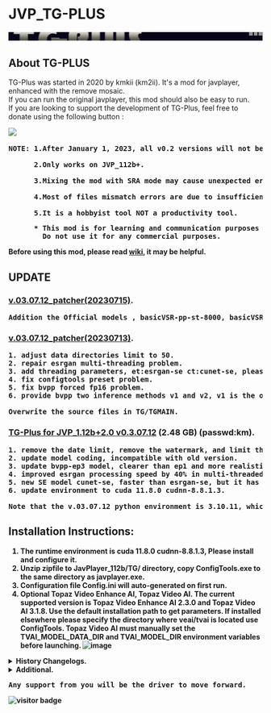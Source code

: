 # JVP_TG-PLUS
![](assets/logo960.png) <BR>
## About TG-PLUS
TG-Plus was started in 2020 by kmkii (km2ii). It's a mod for javplayer, enhanced with the remove mosaic.<br>
If you can run the original javplayer, this mod should also be easy to run.<br>
If you are looking to support the development of TG-Plus, feel free to donate using the following button :<br>
<p align="left"> 
  <a href="https://ko-fi.com/kmkii" target="https://ko-fi.com/kmkii"> <img src="https://ko-fi.com/img/githubbutton_sm.svg"/> </a> 
</p>

<pre>
<b>NOTE: 1.After January 1, 2023, all v0.2 versions will not be available.</b><BR>
<b>      2.Only works on JVP_112b+.</b><BR>
<b>      3.Mixing the mod with SRA mode may cause unexpected errors.</b><BR>
<b>      4.Most of files mismatch errors are due to insufficient vrm.</b><BR>
<b>      5.It is a hobbyist tool NOT a productivity tool.</b>
</pre>
<pre>
<b>      * This mod is for learning and communication purposes only, it's completely free.</b>
<b>        Do not use it for any commercial purposes. </b>
</pre>

<b>Before using this mod, please read [wiki](https://github.com/km2ii/JVP_TG-PLUS/wiki), it may be helpful.

## UPDATE
###  [v.03.07.12_patcher(20230715)](https://workupload.com/file/sKpWU5c86Aq). 
<pre>
Addition the Official models , basicVSR-pp-st-8000, basicVSR-pp-af-8000, basicVSR-pp-st-16500, copy to TG-MODEL.
</pre>
###  [v.03.07.12_patcher(20230713)](https://workupload.com/file/vGeNHkvvydz). 
<pre>
1. adjust data directories limit to 50.
2. repair esrgan multi-threading problem.
3. add threading parameters, et:esrgan-se ct:cunet-se, please use configtools to adjust.
4. fix configtools preset problem.
5. fix bvpp forced fp16 problem.
6. provide bvpp two inference methods v1 and v2, v1 is the old mode.

Overwrite the source files in TG/TGMAIN.
</pre>

### [TG-Plus for JVP_1.12b+2.0 v0.3.07.12](https://workupload.com/archive/PWF54gKKRK) (2.48 GB) (passwd:km).
<pre>
1. remove the date limit, remove the watermark, and limit the processing data directories to 30.
2. update model coding, incompatible with old version.
3. update bvpp-ep3 model, clearer than ep1 and more realistic than ep2.
4. improved esrgan processing speed by 40% in multi-threaded and fp16 mode.
5. new SE model cunet-se, faster than esrgan-se, but it has some problems in testing, please use it with caution.
6. update environment to cuda 11.8.0 cudnn-8.8.1.3.

Note that the v.03.07.12 python environment is 3.10.11, which is different from older version and cannot be installed by overwrite.
</pre>

## Installation Instructions:
1. The runtime environment is cuda 11.8.0 cudnn-8.8.1.3, Please install and configure it.
2. Unzip zipfile to JavPlayer_112b/TG/ directory, copy ConfigTools.exe to the same directory as javplayer.exe.
3. Configuration file Config.ini will auto-generated on first run.
4. Optional Topaz Video Enhance AI, Topaz Video AI. The current supported version is Topaz Video Enhance AI 2.3.0 and Topaz Video AI 3.1.8.
   Use the default installation path to get parameters. If installed elsewhere please specify the directory where veai/tvai is located use ConfigTools.
   Topaz Video AI must manually set the TVAI_MODEL_DATA_DIR and TVAI_MODEL_DIR environment variables before launching.
![image](https://user-images.githubusercontent.com/55206195/226429114-7a6232a0-45df-43f2-ab74-a31e14a805c9.png)
<details>
<summary><b>History Changelogs.</b></summary>

### v0.3.03.20_patcher(20230525)
 <pre>
 v2.0.0 adaptation patch, no new features. 
 Note before using 0525 patch, need to apply the 0506 patch first.
 *Overwrite .pyd file in TG/TGMAIN.*
</pre>

### v.03.03.20a_patcher(20230506)
 <pre>
 1.Update esrgan test model esrgan-se-2x-std-ep1/ep2, for secondary enhancement.
 2.Disabled watermark until new version is released.
 *Overwrite .pyd file in TG/TGMAIN, copy .pth files to TG/TG-MODEL.*
</pre>

### TG-Plus for JVP_1.12b v0.3.03.20
<pre>
1.Update basicvsr-pp checkpoint basicvsr-pp-std-8x-ep2, sharper compared to ep1.
2.Add esrgan test model esrgan-se-2x, for secondary enhancement.
3.Add Topaz Video AI support. Currently available for Topaz Video Enhance AI 2.3.0 and Topaz Video AI 3.1.8.
  Need manually set the TVAI_MODEL_DATA_DIR and TVAI_MODEL_DIR environment variables before launching.
  Default Values:
  TVAI_MODEL_DATA_DIR :  C:\ProgramData\Topaz Labs LLC\Topaz Video AI
  TVAI_MODEL_DIR : C:\ProgramData\Topaz Labs LLC\Topaz Video AI\models
4.Fix basicvsr-pp/tecogan-da align problem, keep offset_x,offset_y parameters.
5.Fix tecogan-da grouping bug.
6.Modify basicvsr-pp/tecogan-da model sharp method, change the parameters to use_sharp1,use_sharp2.
7.Update the model coding, not compatible with the old version.
8.Added watermark to prevent commercial abuse.
</pre>

#### TG-Plus for JVP_1.12b v0.3.02.02
<pre>
Update Notes:
1. Fix the bug that basicvsr-pp,tecogan-da run in the second stage.
2. Update the 8X test model.
   tecogan-da-8x-std-ep1, sharper compared to std.
   basicvsr-pp-8x-std-ep1, more realistic but more noise.
<strong>**Note: 
  V.0.3.02.02 only works on JVP_112b, other versions are not available.</strong>
</pre>

#### TG-Plus for JVP_1.09a-1.12b v0.3.01.01
<pre>
Update Notes：
1. Use rec_format to name output video files in 112b.
2. Fixed some bugs with non-veai environments and warm-up variables.
</pre>

#### v0.2.10.20_patcher
<pre>
1. Fix the output error of tecogan-da.
2. Fix the output of veai jpg format.
3. Modify ConfigTools n-count minimum to 10.
</pre>

#### TG-Plus for JVP_1.09a-1.12a v0.2.10.20
<pre>
1. Add basicVSR++ model support, basicVSR-pp as keyword.
2. Convert offical model to basicVSR-pp-st-8000, basicVSR-pp-af-8000, basicVSR-pp-st-16500, located in the TG-MODEL directory.
3. Add new model basicVSR-pp-4x-std, basicVSR-pp-8x-std.
4. Add tecoGAN-da model support (modified from tecogan-pytorch) to provide new model tecoGAN-da-8x-std.
5. Modify config.ini, add basicvsr++, tecoGAN-da grouping parameter:n-count, offsets parameter:offset_x,offset_y, for SR_offset correction.
6. Update configtools to adapt the new model and configuration files.
7. Fixed the bug that configtools could not load the saved profile.
8. Remove test model TG-LITE1.
* Updated some examples.
</pre>

#### TG-Plus for JVP_1.09a-1.12a v0.2.08.10
<pre>
1. Add the noise reduction filter option, which can be selected according to the noise intensity.
2. Add noise reduction filter thread parameter, the default is 3.
3. Adjust the process to automatically call downscale before using ue model, no need to add it manually.
4. Add test model TG-LITE1, to be used in the first step.
5. Modify the structure of the config.ini file and rebuild configtools.exe to fit the changes.
6. Fixed some bugs.
<b>Note: Because updated parameters, the old config.ini will not work need to deleted and re-generated.</b>
</pre>

#### TG-Plus for JVP_1.11 v0.2.02.26
<pre>
1. Update model SE-4X-S2, less noise compared to SE-4X-S1.
   examples/SE-4X-S1_S2_diff.jpg
2. Update ConfigTools adapted to model SE-4X-S2. 

 *Rename orginal TG directory to TG.BAK.
 *Unzip zipfile to JavPlayer_111/TG/ directory.
 *Note mixing the mod with the official version sra mode may cause unexpected errors.
 *Note the JP_111 is yellowish, not a problem of the mod.
</pre>

#### TG-Plus for JVP_1.11 v0.2.02.14
<pre>
1. Adapted to version JVP 1.11.
2. Open time limit to December 2022.
3. Fix the bug of time.log.
4. Fix the group bug of denoise.
</pre>
#### TG-Plus for JP_109a v0.1.10.24
<pre>
Bug fixes, no new features, no need to re-download if everything is fine in the old version.
1. Update the console information.
2. Remove model SE-4X-R1.
3. Fixed some bugs.
</pre>
#### TG-Plus V0.1.08.30 Configuration Tools
<pre>
1. Add crf parameter to improve the video quality in javplayer in combination with JP_109A_Video_Quality_patch.
2. Add autoren parameter to auto-rename the generated video files according to config.ini when ConfigTools runs.
3. Add right-click menu, provide 5 profiles mplus archive, easy to choose in video conversion..
</pre>

#### TG-Plus for JP_109a v0.1.08.30b 
<pre>
1. Update the console interface show more information about tasks.
2. Update model SE-4X-S1, sharper comparison with SE-4X.
3. NEW ue-model UE-4X, for detail enhancement of effects after SE or veai.
  The usual usage. 
   a. tg-se-ue 
   b. tg-veai-ue 
   c. tg-se-veai-ue 
  Note:  
   After tg-se-veai multiple upscales, the UE should be preceded by a downscale:4, to prevent out-of-memory errors. 
   For UE models, the denoise function is recommended for use after tg only, That will save a lot of time. 
4. Update ConfigTools V0.1.08.30 adapted to new models. 
5. Update some usage examples. 
6. Fixed a few bugs.
</pre>

#### TG-Plus for JP_109a v0.1.08.20
<pre>
<strong>Note. 
Because updated parameters, the old config.ini will not work need to deleted and re-generated.
</strong>
1.Add skip_imgs arg, skips se,denoise,downscale,veai steps, if the images less than skip_imgs.
  Please use with caution after testing.
2.Add veai_theia_model_opt and veai_proteus_model_opt args for custom Theia,Proteus models. 
  More detail refer to config.ini and the veai documentation.

 [veai_theia_model_opt]        #veai model thd, thf
  sharpen <0-100>             Amount of sharpening for output video [0-100] Defaults to 15.
  enhance-detail <0-100>      Amount of compression, affects the amount of detail that can be kept. [0-100]. Defaults to 50.
  reduce-noise <0-100>        Reduce noise. Values can be from 0 to 100. [0-100]. Defaults to 0.

 [veai_proteus_model_opt]      #veai model prob
  compression <0-100>         Revert Compression. Values can be from 0 to 100. [0-100]. Defaults to 0.
  details <0-100>             Recover Details. Values can be from 0 to 100. [0-100]. Defaults to 0.
  blur <0-100>                Sharpen. Values can be from 0 to 100. [0-100]. Defaults to 0.
  noise <0-100>               Reduce Noise. Values can be from 0 to 100. [0-100]. Defaults to 0.
  halo <0-100>                Dehalo. Values can be from 0 to 100. [0-100]. Defaults to 0.
  preBlur <-100-100>          Antialias / DeBlur. Values can be from 0 to 100. [-100-100]. Defaults to 0.

3.Add debug arg, ON used to display warning messages and troubleshoot such as inability to call GPU. 
4.Fixed SE-4X-R1 model.
</pre>

#### TG-Plus for JP_109a v0.1.08.09
<pre>
1. Only mPlus mode is supported now, other modes are discarded.
2. Abandoned esrgan and call.py extension mode.
3. The mod.ini is abandoned and the new configuration config.ini is used.
4. mPlus method is the same as before.
   usage: m1:tecogan:4:TG-STD
          m2:denoise:hyb
          ...
   please refer to config.ini.
5. Currently supported commands
   #1 tecogan usage tecogan:4:SE-4X
   model TG-STD TG-AF1 TG-8X SE-2X SE-4X ...
   #2 denoise denoise:tla
   method tla hyb td
   #3 downscale usage downscale:4  
   radio 2 4 
   #4 veai usage veai:4:ahq
   model ahq,alq,gcg....
6. No need to copy rename to tve, default installation of veai , the mod will automatically get parameters, 
   other locations please specify in the config.ini. Note that some versions of veai have problems, if you can't use it, 
   please check whether the model is available in the veai command line first.
7. You can choose jpg png image format now, but it will be converted to png before calling veai. veai does not support jpg :( .
8. No longer support the old SE-2X SE-4X TG-8X model, add new se-model SE-4X-R1.
   Will update the model if there was time.
9. Fix some bugs, rearranged the output information.
10. Optimize package remove some unused libraries.
</pre>
</details>

<details>
<summary><b>Additional.</b></summary>
1. If encounter Gpu issues, unzip CUDA_Dlls.rar (402.27 MB) to tgmain directory.<BR>
https://workupload.com/file/2mtvdPw3v6B <BR>
2. IF you use 3000 series also need dlls_3.rar (331.79 MB)<BR>
https://workupload.com/file/M69AEP26uXA <BR>
3. Javplayer_watermark_patch 102-109a (6.06 MB)<BR>
https://workupload.com/file/zWdsxcGAYtx<BR>
4. 4000 series using tecoGAN-da-8x-std reports nvrtc: error: invalid value for --gpu-architecture (-arch)<BR>
Reference:https://github.com/km2ii/JVP_TG-PLUS/issues/100
</pre>
</details>

<pre><strong>Any support from you will be the driver to move forward.</strong></pre>

![visitor badge](https://visitor-badge.glitch.me/badge?page_id=github.com/km2ii/JP109A_TG-PLUS)
